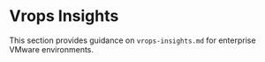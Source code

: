 # Vrops Insights

This section provides guidance on `vrops-insights.md` for enterprise VMware environments.